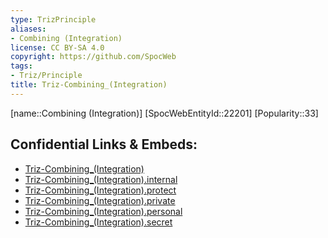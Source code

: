 ```yaml
---
type: TrizPrinciple
aliases:
- Combining (Integration)
license: CC BY-SA 4.0
copyright: https://github.com/SpocWeb
tags: 
- Triz/Principle
title: Triz-Combining_(Integration)
---
```

[name::Combining (Integration)]
[SpocWebEntityId::22201]
[Popularity::33]



## Confidential Links & Embeds: 
- [Triz-Combining_(Integration)](../../../../_public/tech/Triz/Principle/Triz-Combining_(Integration).md) 
- [Triz-Combining_(Integration).internal](../../../../_internal/tech/Triz/Principle/Triz-Combining_(Integration).internal.md) 
- [Triz-Combining_(Integration).protect](../../../../_protect/tech/Triz/Principle/Triz-Combining_(Integration).protect.md) 
- [Triz-Combining_(Integration).private](../../../../_private/tech/Triz/Principle/Triz-Combining_(Integration).private.md) 
- [Triz-Combining_(Integration).personal](../../../../_personal/tech/Triz/Principle/Triz-Combining_(Integration).personal.md) 
- [Triz-Combining_(Integration).secret](../../../../_secret/tech/Triz/Principle/Triz-Combining_(Integration).secret.md) 
